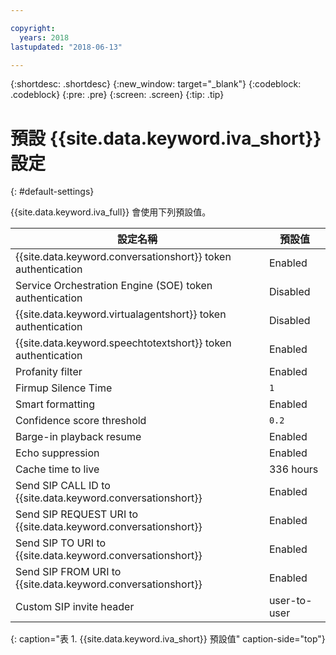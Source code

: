 ```yaml
---

copyright:
  years: 2018
lastupdated: "2018-06-13"

---
```


{:shortdesc: .shortdesc}
{:new_window: target="_blank"}
{:codeblock: .codeblock}
{:pre: .pre}
{:screen: .screen}
{:tip: .tip}


# 預設 {{site.data.keyword.iva_short}} 設定
{: #default-settings}

{{site.data.keyword.iva_full}} 會使用下列預設值。

| 設定名稱 | 預設值 |
|------|---------------|
| {{site.data.keyword.conversationshort}} token authentication| Enabled |
| Service Orchestration Engine (SOE) token authentication| Disabled |
| {{site.data.keyword.virtualagentshort}} token authentication| Disabled |
| {{site.data.keyword.speechtotextshort}} token authentication| Enabled |
| Profanity filter | Enabled |
| Firmup Silence Time | `1` |
| Smart formatting | Enabled |
| Confidence score threshold | `0.2` |
| Barge-in playback resume | Enabled |
| Echo suppression | Enabled |
| Cache time to live | 336 hours |
| Send SIP CALL ID to {{site.data.keyword.conversationshort}} | Enabled |
| Send SIP REQUEST URI to {{site.data.keyword.conversationshort}} | Enabled |
| Send SIP TO URI to {{site.data.keyword.conversationshort}} | Enabled |
| Send SIP FROM URI to {{site.data.keyword.conversationshort}} | Enabled |
| Custom SIP invite header | user-to-user |
{: caption="表 1. {{site.data.keyword.iva_short}} 預設值" caption-side="top"}
